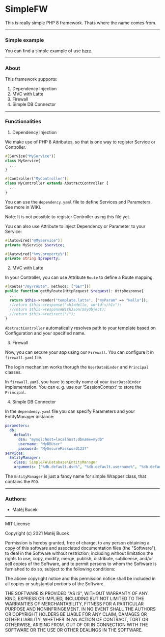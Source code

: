 # SimpleFW
This is really simple PHP 8 framework. Thats where the name comes from.

---

### Simple example

You can find a simple example of use [here](https://github.com/matejbucek/SimpleApp).

---

### About

This framework supports: 
1. Dependency Injection
2. MVC with Latte
3. Firewall
4. Simple DB Connector

---

### Functionalities

1. Dependency Injection

We make use of PHP 8 Attributes, so that is one way to register Service or Controller.

```php
#[Service("MyService")]
class MyService{
  ...
}

#[Controller("MyController")]
class MyController extends AbstractController {
  ...
}

```

You can use the `dependency.yaml` file to define Services and Parameters. See more in WIKI.

Note: It is not possible to register Controller using this file yet.

You can also use Attribute to inject Dependency or Parameter to your Service:

```php
#[Autowired("@MyService")]
private MyService $service;

#[Autowired("%my.property%")]
private string $property;
```

2. MVC with Latte

In your Controller, you can use Attribute `Route` to define a Route mapping.

```php
#[Route("/my/route", methods: ["GET"])]
public function getMyRoute(HttpRequest $request): HttpResponse{
  ...
  return $this->render("template.latte", ["myParam" => "Hello"]);
  //return $this->response("<h1>Hello, world!</h1>");
  //return $this->responseWithJson($myObject);
  //return $this->redirect("/");
}
```
`AbstractController` automatically resolves path to your template based on Configuration and your specified name.

3. Firewall

Now, you can secure your app using our `Firewall`. You can configure it in `firewall.yaml` file.

The login mechanism works thorugh the `UserDataBinder` and `Principal` classes.

In `firewall.yaml`, you have to specify name of your `UserDataBinder` implementation. You can e. g. use our 'SessionContext' to store the `Principal`.

4. Simple DB Connector

In the `dependency.yaml` file you can specify Parameters and your EntityManager instance:

```yaml
parameters:
  db:
    default:
      dsn: "mysql:host=localhost;dbname=mydb"
      username: "MyDBUser"
      password: "MySecurePassword123?"
services:
  EntityManager:
    class: SimpleFW\Database\EntityManager
    arguments: ["%db.default.dsn%", "%db.default.username%", "%db.default.password%"]
```

The `EntityManager` is just a fancy name for simple Wrapper class, that contains the `PDO`.

---
### Authors:
  * Matěj Bucek
---

MIT License

Copyright (c) 2021 Matěj Bucek

Permission is hereby granted, free of charge, to any person obtaining a copy
of this software and associated documentation files (the "Software"), to deal
in the Software without restriction, including without limitation the rights
to use, copy, modify, merge, publish, distribute, sublicense, and/or sell
copies of the Software, and to permit persons to whom the Software is
furnished to do so, subject to the following conditions:

The above copyright notice and this permission notice shall be included in all
copies or substantial portions of the Software.

THE SOFTWARE IS PROVIDED "AS IS", WITHOUT WARRANTY OF ANY KIND, EXPRESS OR
IMPLIED, INCLUDING BUT NOT LIMITED TO THE WARRANTIES OF MERCHANTABILITY,
FITNESS FOR A PARTICULAR PURPOSE AND NONINFRINGEMENT. IN NO EVENT SHALL THE
AUTHORS OR COPYRIGHT HOLDERS BE LIABLE FOR ANY CLAIM, DAMAGES OR OTHER
LIABILITY, WHETHER IN AN ACTION OF CONTRACT, TORT OR OTHERWISE, ARISING FROM,
OUT OF OR IN CONNECTION WITH THE SOFTWARE OR THE USE OR OTHER DEALINGS IN THE
SOFTWARE.
